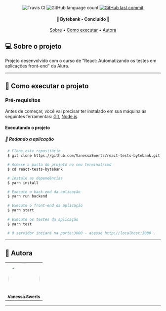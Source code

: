 
<p align="center">
  <img alt="Travis CI" src="https://travis-ci.com/VanessaSwerts/react-tests-bytebank.svg?branch=master" />
  
  <img alt="GitHub language count" src="https://img.shields.io/github/languages/count/VanessaSwerts/react-tests-bytebank?color=%2304D361">
   
  <a href="https://github.com/VanessaSwerts/react-tests-bytebank/commits/master">
    <img alt="GitHub last commit" src="https://img.shields.io/github/last-commit/VanessaSwerts/react-tests-bytebank">
  </a>
     
</p>

<h4 align="center"> 
	🚧 Bytebank - Concluído 🚧
</h4>

<p align="center">
 <a href="#-sobre-o-projeto">Sobre</a> •
 <a href="#-como-executar-o-projeto">Como executar</a> • 
 <a href="#-autora">Autora</a> 
</p>


## 💻 Sobre o projeto

Projeto desenvolvido com o curso de "React: Automatizando os testes em aplicações front-end" da Alura. 

---

## 🚀 Como executar o projeto

### Pré-requisitos

Antes de começar, você vai precisar ter instalado em sua máquina as seguintes ferramentas:
[Git](https://git-scm.com), [Node.js](https://nodejs.org/en/).

#### Executando o projeto

##### 🧭 Rodando a aplicação 

   ```bash
    # Clone este repositório
    $ git clone https://github.com/VanessaSwerts/react-tests-bytebank.git

    # Acesse a pasta do projeto no seu terminal/cmd
    $ cd react-tests-bytebank

    # Instale as dependências
    $ yarn install

    # Execute o back-end da aplicação
    $ yarn run backend
    
    # Execute o front-end da aplicação
    $ yarn start
    
    # Execute os testes da aplicação
    $ yarn test

    # O servidor inciará na porta:3000 - acesse http://localhost:3000 .
   ```

---

## 🦸 Autora

<table>
  <tr>       
    <td align="center"><a href="https://github.com/vanessaSwerts/"><img style="border-radius: 50%;" src="https://avatars2.githubusercontent.com/u/57146734?v=4" width="100px;" alt=""/><br /><sub><b>Vanessa Swerts</b></sub></a></td>  
  </tr>
</table>

---
